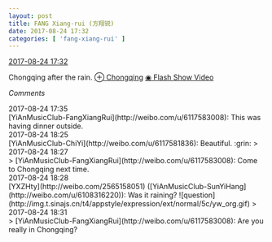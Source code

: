 ```yaml
---
layout: post
title: FANG Xiang-rui (方翔锐)
date: 2017-08-24 17:32
categories: [ 'fang-xiang-rui' ]
---
```


<div class="weibo-info">
  <a href="http://weibo.com/6117583008/FiB3rCFg4">2017-08-24 17:32</a>
</div>

Chongqing after the rain. [⊕ Chongqing](http://weibo.com/p/1001018008650000000000000) [◉ Flash Show Video](http://weibo.com/tv/v/FiB3rCFg4)

<!-- more -->

*Comments*

<div class="weibo-info">2017-08-24 17:35</div>
[YiAnMusicClub-FangXiangRui](http://weibo.com/u/6117583008): This was having dinner outside.

<div class="weibo-info">2017-08-24 18:25</div>
[YiAnMusicClub-ChiYi](http://weibo.com/u/6117581836): Beautiful. :grin:
> <div class="weibo-info">2017-08-24 18:27</div>
> [YiAnMusicClub-FangXiangRui](http://weibo.com/u/6117583008): Come to Chongqing next time.

<div class="weibo-info">2017-08-24 18:28</div>
[YXZHty](http://weibo.com/2565158051) ([YiAnMusicClub-SunYiHang](http://weibo.com/u/6108316220)): Was it raining? ![question](http://img.t.sinajs.cn/t4/appstyle/expression/ext/normal/5c/yw_org.gif)
> <div class="weibo-info">2017-08-24 18:31</div>
> [YiAnMusicClub-FangXiangRui](http://weibo.com/u/6117583008): Are you really in Chongqing?
